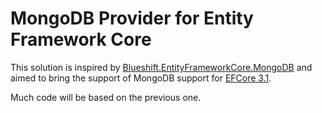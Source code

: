 # MongoDB Provider for Entity Framework Core

This solution is inspired by [Blueshift.EntityFrameworkCore.MongoDB](https://github.com/BlueshiftSoftware/EntityFrameworkCore) and aimed to bring the support of MongoDB support for [EFCore 3.1](https://github.com/dotnet/efcore/tree/release/3.1).

Much code will be based on the previous one.